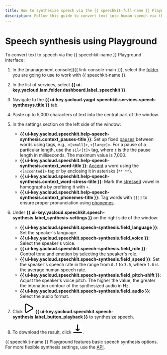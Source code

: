 ```yaml
---
title: How to synthesize speech via the {{ speechkit-full-name }} Playground interface
description: Follow this guide to convert text into human speech via the {{ speechkit-name }} Playground interface.
---
```


# Speech synthesis using Playground

To convert text to speech via the {{ speechkit-name }} Playground interface: 

1. In the [management console]({{ link-console-main }}), select the [folder](../../resource-manager/concepts/resources-hierarchy.md#folder) you are going to use to work with {{ speechkit-name }}.
1. In the list of services, select **{{ ui-key.yacloud.iam.folder.dashboard.label_speechkit }}**.
1. Navigate to the **{{ ui-key.yacloud.yagpt.speechkit.services.speech-synthesys.title }}** tab.
1. Paste up to 5,000 characters of text into the central part of the window.
1. In the settings section on the left side of the window:

   * **{{ ui-key.yacloud.speechkit.help-speech-synthesis.context_pauses-title }}**: Set up fixed [pauses](../tts/markup/tts-markup.md#pause) between words using tags, e.g., `<[small]>`, `<[large]>`. For a pause of a particular length, use the `sil<[t]>` tag, where `t` is the the pause length in milliseconds. The maximum value is 7,000.
   * **{{ ui-key.yacloud.speechkit.help-speech-synthesis.context_word-title }}**: [Accent](../tts/markup/tts-markup.md#accent) a word using the `<[accented]>` tag or by enclosing it in asterisks (`** **`).
   * **{{ ui-key.yacloud.speechkit.help-speech-synthesis.context_word-stress-title }}**: Mark the [stressed](../tts/markup/tts-markup.md#a) vowel in homographs by prefixing it with `+`.
   * **{{ ui-key.yacloud.speechkit.help-speech-synthesis.context_phonemes-title }}**: Tag words with `[[]]` to ensure proper pronunciation using [phonemes](../tts/markup/tts-supported-phonemes.md).

1. Under **{{ ui-key.yacloud.speechkit.speech-synthesis.label_synthesis-settings }}** on the right side of the window:

   * **{{ ui-key.yacloud.speechkit.speech-synthesis.field_language }}**: Set the speaker's language.
   * **{{ ui-key.yacloud.speechkit.speech-synthesis.field_voice }}**: Select the speaker's voice.
   * **{{ ui-key.yacloud.speechkit.speech-synthesis.field_role }}**: Control tone and emotion by selecting the speaker's role.
   * **{{ ui-key.yacloud.speechkit.speech-synthesis.field_speed }}**: Set the speaker's speech rate in the range from `0.1` to `3.0`, where `1.0` is the average human speech rate.
   * **{{ ui-key.yacloud.speechkit.speech-synthesis.field_pitch-shift }}**: Adjust the speaker's voice pitch. The higher the value, the greater the intonation contour of the synthesized audio in Hz.
   * **{{ ui-key.yacloud.speechkit.speech-synthesis.field_audio }}**: Select the audio format.

1. Click ![TriangleRight](../../_assets/console-icons/triangle-right.svg) **{{ ui-key.yacloud.speechkit.speech-synthesis.label_button_playback }}** to synthesize speech.
1. To download the result, click ![arrow-down-to-line](../../_assets/console-icons/arrow-down-to-line.svg).

{{ speechkit-name }} Playground features basic speech synthesis options. For more flexible synthesis settings, use the [API](../quickstart/tts-quickstart-v3.md).
